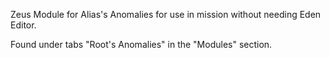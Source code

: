 Zeus Module for Alias's Anomalies for use in mission without needing Eden Editor.

Found under tabs "Root's Anomalies" in the "Modules" section.

